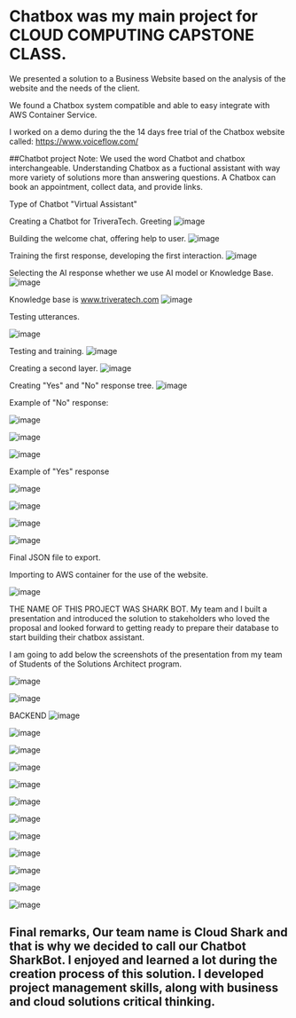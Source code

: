 # Chatbox was my main project for CLOUD COMPUTING CAPSTONE CLASS. 
We presented a solution to a Business Website based on the analysis of the website and the needs of the client. 

We found a Chatbox system compatible and able to easy integrate with AWS Container Service.

I worked on a demo during the the 14 days free trial of the Chatbox website called:  https://www.voiceflow.com/

##Chatbot project
Note: We used the word Chatbot and chatbox interchangeable. Understanding Chatbox as a fuctional assistant with way more variety of solutions more than answering questions. A Chatbox can book an appointment, collect data, and provide links. 


Type of Chatbot "Virtual Assistant"

Creating a Chatbot for TriveraTech.
Greeting 
![image](https://github.com/kalejcamto/Chatbot/assets/101201140/c5cbc1aa-3e19-462a-af3e-c7ad5611b5bc)

 
Building the welcome chat, offering help to user.
 ![image](https://github.com/kalejcamto/Chatbot/assets/101201140/eb85bad1-f18d-42ee-8856-89ab48744a03)


Training the first response, developing the first interaction.
 ![image](https://github.com/kalejcamto/Chatbot/assets/101201140/c8d20648-51a0-493f-a379-f8efd393d520)

Selecting the AI response whether we use AI model or Knowledge Base.
 ![image](https://github.com/kalejcamto/Chatbot/assets/101201140/c2d0dd4b-8d28-436b-9a6c-3ecf7ece00dc)

Knowledge base is www.triveratech.com 
 ![image](https://github.com/kalejcamto/Chatbot/assets/101201140/65dfff1f-9052-4a4b-a348-da113b1b5b95)


Testing utterances.
 
![image](https://github.com/kalejcamto/Chatbot/assets/101201140/2a4e1430-70e5-4f8c-873c-bfdc33e7816c)


Testing and training.
  ![image](https://github.com/kalejcamto/Chatbot/assets/101201140/b1e6f308-10a3-4f51-9ee4-c6f88666b917)

 

Creating a second layer.
![image](https://github.com/kalejcamto/Chatbot/assets/101201140/eb25b2bb-fa78-4116-bcce-20b9a824b418)

Creating "Yes" and "No" response tree.
![image](https://github.com/kalejcamto/Chatbot/assets/101201140/3a6b7756-b842-4206-8e39-fcaed573d976)

Example of "No" response:
 
![image](https://github.com/kalejcamto/Chatbot/assets/101201140/03c79a74-77ed-4c48-9c09-09714e5e82a4)

 ![image](https://github.com/kalejcamto/Chatbot/assets/101201140/62337733-4ce2-4d9e-8f72-c682c4412789)

![image](https://github.com/kalejcamto/Chatbot/assets/101201140/ce496b56-add2-4b21-bfd9-4b3b182356cb)

 
Example of "Yes" response
 
![image](https://github.com/kalejcamto/Chatbot/assets/101201140/75e1a18c-e7cd-46ed-8597-865767708960)

  ![image](https://github.com/kalejcamto/Chatbot/assets/101201140/ee6eaf92-e957-4131-897d-53bb6ac34e2f)


 
![image](https://github.com/kalejcamto/Chatbot/assets/101201140/076e950f-8fe2-46c4-b705-7071b024105d)

 
![image](https://github.com/kalejcamto/Chatbot/assets/101201140/bf2e614c-37a0-4a77-b5c9-a39ab9f6e082)

Final JSON file to export.
 
Importing to AWS container for the use of the website.

![image](https://github.com/kalejcamto/Chatbot/assets/101201140/db6704f7-2557-4c56-8cca-3dddcb24ec40)


THE NAME OF THIS PROJECT WAS SHARK BOT. 
My team and I built a presentation and introduced the solution to stakeholders who loved the proposal and looked forward to getting ready to prepare their database to start building their chatbox assistant. 

I am going to add below the screenshots of the presentation from my team of Students of the Solutions Architect program. 

![image](https://github.com/kalejcamto/Chatbot/assets/101201140/62ad6ebd-c2b3-45be-8a28-a933a7243dab)

![image](https://github.com/kalejcamto/Chatbot/assets/101201140/57533e6d-b24d-487b-b7c9-fae83c4eb875)

BACKEND 
![image](https://github.com/kalejcamto/Chatbot/assets/101201140/a08d2c35-013e-49c3-9471-987e74f7b05b)

![image](https://github.com/kalejcamto/Chatbot/assets/101201140/993b8628-5341-465b-9a18-b1f69ac83096)

![image](https://github.com/kalejcamto/Chatbot/assets/101201140/762d5221-a564-4e46-ba08-f110f14881f5)

![image](https://github.com/kalejcamto/Chatbot/assets/101201140/f9bade3f-f00e-4006-8eed-5be46b239129)

![image](https://github.com/kalejcamto/Chatbot/assets/101201140/d2e251b4-acbc-422d-8708-22a5cb547537)

![image](https://github.com/kalejcamto/Chatbot/assets/101201140/e7914060-43d8-4a29-ad29-690ba7a24856)

![image](https://github.com/kalejcamto/Chatbot/assets/101201140/2f641ef1-afa1-49c2-adb1-7ecf0349a37b)

![image](https://github.com/kalejcamto/Chatbot/assets/101201140/d3a549d0-228f-4986-a719-c721939da904)

![image](https://github.com/kalejcamto/Chatbot/assets/101201140/b68625b9-3da9-4d9b-9884-3680972154a3)

![image](https://github.com/kalejcamto/Chatbot/assets/101201140/c285c4df-d4fa-4ae4-961a-c7d0be4d030b)

![image](https://github.com/kalejcamto/Chatbot/assets/101201140/b17a66f8-eb5e-45bb-8975-9584517a1ad3)

![image](https://github.com/kalejcamto/Chatbot/assets/101201140/2556706c-b486-4565-bfd5-e8625a7146e3)


## Final remarks, Our team name is Cloud Shark and that is why we decided to call our Chatbot SharkBot. I enjoyed and learned a lot during the creation process of this solution. I developed project management skills, along with business and cloud solutions critical thinking.
























